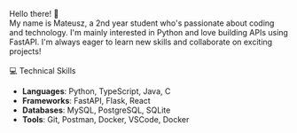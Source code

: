 Hello there! :wave: <br/>
My name is Mateusz, a 2nd year student who's passionate about coding and technology. I'm mainly interested in Python and love building APIs using FastAPI. I'm always eager to learn new skills and collaborate on exciting projects!<br/><br/>
:computer: Technical Skills
* **Languages**: Python, TypeScript, Java, C
* **Frameworks**: FastAPI, Flask, React
* **Databases**: MySQL, PostgreSQL, SQLite
* **Tools**: Git, Postman, Docker, VSCode, Docker

